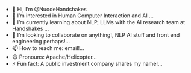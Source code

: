 - 👋 Hi, I’m @NuodeHandshakes
- 👀 I’m interested in Human Computer Interaction and AI ...
- 🌱 I’m currently learning about NLP, LLMs with the AI research team at Handshakes ...
- 💞️ I’m looking to collaborate on anything!, NLP AI stuff and front end engineering perhaps!...
- 📫 How to reach me: email!...
- 😄 Pronouns: Apache/Helicopter...
- ⚡ Fun fact: A public investment company shares my name!...

<!---
NuodeHandshakes/NuodeHandshakes is a ✨ special ✨ repository because its `README.md` (this file) appears on your GitHub profile.
You can click the Preview link to take a look at your changes.
--->
